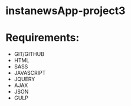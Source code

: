 # instanewsApp-project3
# Requirements:


* GIT/GITHUB
* HTML
* SASS
* JAVASCRIPT
* JQUERY
* AJAX
* JSON
* GULP

